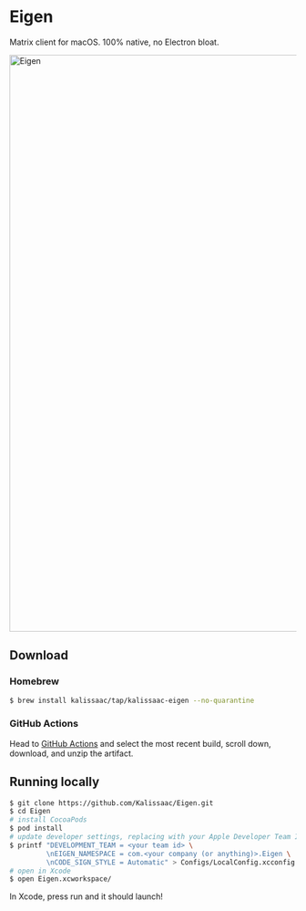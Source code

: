 # Eigen

Matrix client for macOS. 100% native, no Electron bloat.

<img width="1012" alt="Eigen" src="https://user-images.githubusercontent.com/16791380/177373284-ee45c637-2ac5-4be3-97a3-c90e7ff3f2ef.png">

## Download
### Homebrew
```sh
$ brew install kalissaac/tap/kalissaac-eigen --no-quarantine
```

### GitHub Actions
Head to [GitHub Actions](https://github.com/Kalissaac/Eigen/actions/workflows/ci.yml) and select the most recent build, scroll down, download, and unzip the artifact.

## Running locally
```sh
$ git clone https://github.com/Kalissaac/Eigen.git
$ cd Eigen
# install CocoaPods
$ pod install
# update developer settings, replacing with your Apple Developer Team ID and bundle ID
$ printf "DEVELOPMENT_TEAM = <your team id> \
         \nEIGEN_NAMESPACE = com.<your company (or anything)>.Eigen \
         \nCODE_SIGN_STYLE = Automatic" > Configs/LocalConfig.xcconfig
# open in Xcode
$ open Eigen.xcworkspace/
```
In Xcode, press run and it should launch!
